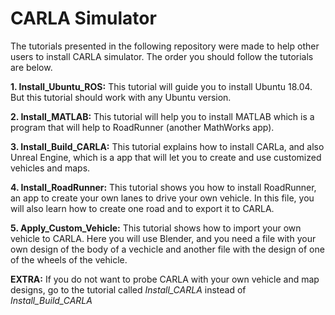# CARLA Simulator

The tutorials presented in the following repository were made to help other users to install CARLA simulator. The order you should follow the tutorials are below. 

**1. Install_Ubuntu_ROS:** This tutorial will guide you to install Ubuntu 18.04. But this tutorial should work with any Ubuntu version. 

**2. Install_MATLAB:** This tutorial will help you to install MATLAB which is a program that will help to RoadRunner (another MathWorks app).

**3. Install_Build_CARLA:** This tutorial explains how to install CARLa, and also Unreal Engine, which is a app that will let you to create and use customized vehicles and maps. 

**4. Install_RoadRunner:** This tutorial shows you how to install RoadRunner, an app to create your own lanes to drive your own vehicle. In this file, you will also learn how to create one road and to export it to CARLA.

**5. Apply_Custom_Vehicle:** This tutorial shows how to import your own vehicle to CARLA. Here you will use Blender, and you need a file with your own design of the body of a vechicle and another file with the design of one of the wheels of the vehicle. 

**EXTRA:** If you do not want to probe CARLA with your own vehicle and map designs, go to the tutorial called *Install_CARLA* instead of *Install_Build_CARLA*
